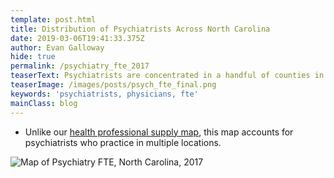 ```yaml
---
template: post.html
title: Distribution of Psychiatrists Across North Carolina
date: 2019-03-06T19:41:33.375Z
author: Evan Galloway
hide: true
permalink: /psychiatry_fte_2017
teaserText: Psychiatrists are concentrated in a handful of counties in North Carolina.
teaserImage: /images/posts/psych_fte_final.png
keywords: 'psychiatrists, physicians, fte'
mainClass: blog
---
```

* Unlike our [health professional supply map](https://nchealthworkforce.unc.edu/supply/), this map accounts for psychiatrists who practice in multiple locations.

![Map of Psychiatry FTE, North Carolina, 2017](/images/posts/psych_fte_final.png)
